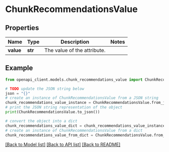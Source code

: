 # ChunkRecommendationsValue


## Properties

Name | Type | Description | Notes
------------ | ------------- | ------------- | -------------
**value** | **str** | The value of the attribute. | 

## Example

```python
from openapi_client.models.chunk_recommendations_value import ChunkRecommendationsValue

# TODO update the JSON string below
json = "{}"
# create an instance of ChunkRecommendationsValue from a JSON string
chunk_recommendations_value_instance = ChunkRecommendationsValue.from_json(json)
# print the JSON string representation of the object
print(ChunkRecommendationsValue.to_json())

# convert the object into a dict
chunk_recommendations_value_dict = chunk_recommendations_value_instance.to_dict()
# create an instance of ChunkRecommendationsValue from a dict
chunk_recommendations_value_from_dict = ChunkRecommendationsValue.from_dict(chunk_recommendations_value_dict)
```
[[Back to Model list]](../README.md#documentation-for-models) [[Back to API list]](../README.md#documentation-for-api-endpoints) [[Back to README]](../README.md)


